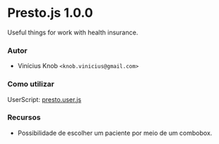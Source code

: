 # Presto.js 1.0.0
Useful things for work with health insurance.

### Autor

* Vinícius Knob `<knob.vinicius@gmail.com>`

### Como utilizar

UserScript: [presto.user.js](../../raw/master/presto.user.js)

### Recursos
+ Possibilidade de escolher um paciente por meio de um combobox.
